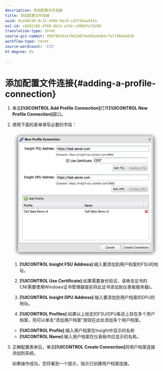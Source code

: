 ```yaml
---
description: 添加配置文件连接
title: 添加配置文件连接
uuid: 0a168236-8c15-456b-9ac8-ca572baa916a
exl-id: c8dd2286-df88-4b23-a7de-cd90bfe76289
translation-type: tm+mt
source-git-commit: d9df90242ef96188f4e4b5e6d04cfef196b0a628
workflow-type: tm+mt
source-wordcount: '172'
ht-degree: 6%

---
```


# 添加配置文件连接{#adding-a-profile-connection}

1. 单击&#x200B;**[!UICONTROL Add Profile Connection]**&#x200B;打开&#x200B;**[!UICONTROL New Profile Connection]**&#x200B;窗口。
1. 使用下面的表单填写必要的字段：

   ![](assets/new_profile_connection.png)

   1. **[!UICONTROL Insight FSU Address]**:输入要添加到用户档案的FSU的地址。

   1. **[!UICONTROL Use Certificate]**:如果需要身份验证，请单击证书的CN(需要使用Windows证书管理器提前将此证书添加到仪表板服务器)。
   1. **[!UICONTROL Insight DPU Address]**:输入要添加到用户档案的DPU的地址。
   1. **[!UICONTROL Profiles]**:如果以上给定的FSU/DPU条目上存在多个用户档案，则可以单击“添加用户档案”按钮在此处添加多个用户档案。
   * **[!UICONTROL Profile]**:输入用户档案在Insight中显示的名称
   * **[!UICONTROL Name]**:输入用户档案在仪表板中应显示的名称。


1. 正确配置表单后，单击&#x200B;**[!UICONTROL Create Connection]**&#x200B;将用户档案连接添加到系统。

   如果操作成功，您将看到一个提示，指示已创建用户档案连接。
